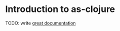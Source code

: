 # Introduction to as-clojure

TODO: write [great documentation](http://jacobian.org/writing/what-to-write/)
